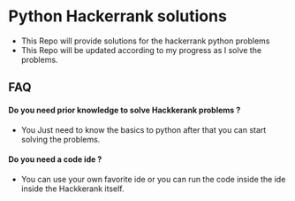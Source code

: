 
# Python Hackerrank solutions

- This Repo will provide solutions for the hackerrank python problems
- This Repo will be updated according to my progress as I solve the problems.

## FAQ

#### Do you need prior knowledge to solve Hackkerank problems ?

- You Just need to know the basics to python after that you can start solving the problems.


#### Do you need a code ide ?

- You can use your own favorite ide or you can run the code inside the ide inside the Hackkerank itself.


